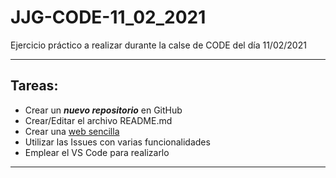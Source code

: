 # JJG-CODE-11_02_2021
Ejercicio práctico a realizar durante la calse de CODE del día 11/02/2021

___

## Tareas:
- Crear un **_nuevo repositorio_** en GitHub
- Crear/Editar el archivo README.md
- Crear una [web sencilla](https://practica25code.netlify.app/)
- Utilizar las Issues con varias funcionalidades
- Emplear el VS Code para realizarlo
***
